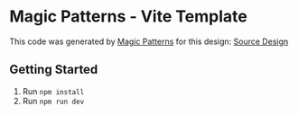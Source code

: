 # Magic Patterns - Vite Template

This code was generated by [Magic Patterns](https://magicpatterns.com) for this design: [Source Design](https://magicpatterns.com/c/ir58wa4vxz1xci9qxrqfxw)

## Getting Started

1. Run `npm install`
2. Run `npm run dev`
